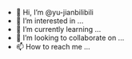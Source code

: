 - 👋 Hi, I’m @yu-jianbilibili
- 👀 I’m interested in ...
- 🌱 I’m currently learning ...
- 💞️ I’m looking to collaborate on ...
- 📫 How to reach me ...

<!---
yu-jianbilibili/yu-jianbilibili is a ✨ special ✨ repository because its `README.md` (this file) appears on your GitHub profile.
You can click the Preview link to take a look at your changes.
--->
